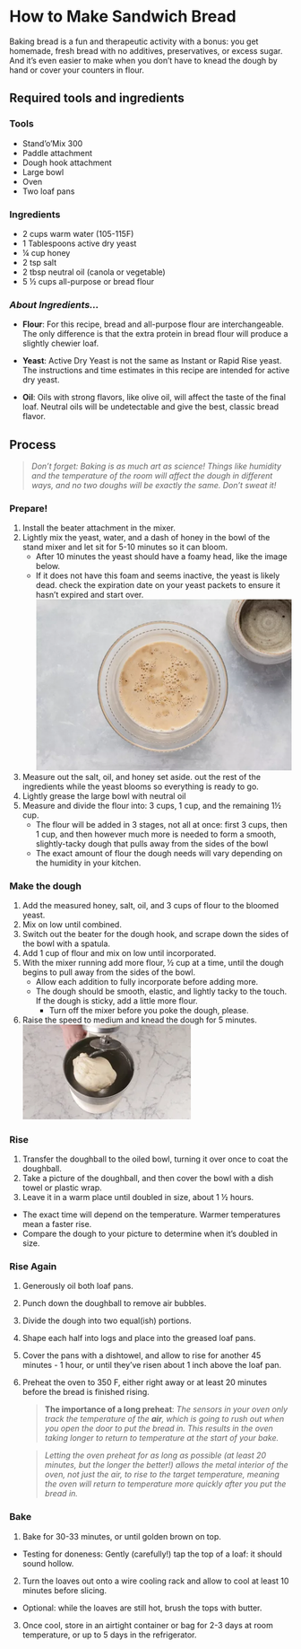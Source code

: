 # How to Make Sandwich Bread

Baking bread is a fun and therapeutic activity with a bonus: you get homemade, fresh bread with no additives, preservatives, or excess sugar. And it’s even easier to make when you don’t have to knead the dough by hand or cover your counters in flour.

## Required tools and ingredients
### Tools
- Stand’o’Mix 300
- Paddle attachment
- Dough hook attachment
- Large bowl
- Oven
- Two loaf pans

### Ingredients
- 2 cups warm water (105-115F)
- 1 Tablespoons active dry yeast
- ¼ cup honey 
- 2 tsp salt
- 2 tbsp neutral oil (canola or vegetable) 
- 5 ½ cups all-purpose or bread flour

 ### *About Ingredients…*
 
- **Flour**: For this recipe, bread and all-purpose flour are interchangeable. The only difference is that the extra protein in bread flour will produce a slightly chewier loaf.
  
- **Yeast**: Active Dry Yeast is not the same as Instant or Rapid Rise yeast. The instructions and time estimates in this recipe are intended for active dry yeast.
  
- **Oil**: Oils with strong flavors, like olive oil, will affect the taste of the final loaf. Neutral oils will be undetectable and give the best, classic bread flavor.

## Process

>_Don’t forget: Baking is as much art as science! Things like humidity and the temperature of the room will affect the dough in different ways, and no two doughs will be exactly the same. Don’t sweat it!_

### Prepare!
1. Install the beater attachment in the mixer.
2. Lightly mix the yeast, water, and a dash of honey in the bowl of the stand mixer and let sit for 5-10 minutes so it can bloom.
   - After 10 minutes the yeast should have a foamy head, like the image below.
   - If it does not have this foam and seems inactive, the yeast is likely dead. check the expiration date on your yeast packets to ensure it hasn’t expired and start over.
![alt text](<assets/images/screenshots/Bread pics/Blooming yeast.webp>)
3. Measure out the salt, oil,  and honey set aside. out the rest of the ingredients while the yeast blooms so everything is ready to go.
4. Lightly grease the large bowl with neutral oil
5. Measure and divide the flour into: 3 cups, 1 cup, and the remaining 1½ cup. 
   - The flour will be added in 3 stages, not all at once: first 3 cups, then 1 cup, and then however much more is needed to form a smooth, slightly-tacky dough that pulls away from the sides of the bowl
   - The exact amount of flour the dough needs will vary depending on the humidity in your kitchen.

### Make the dough
1. Add the measured honey, salt, oil, and 3 cups of flour to the bloomed yeast.
2. Mix on low until combined.
3. Switch out the beater for the dough hook, and scrape down the sides of the bowl with a spatula.
4. Add 1 cup of flour and mix on low until incorporated. 
5. With the mixer running add more flour, ½ cup at a time, until the dough begins to pull away from the sides of the bowl. 
   - Allow each addition to fully incorporate before adding more.
   - The dough should be smooth, elastic, and lightly tacky to the touch. If the dough is sticky, add a little more flour. 
      - Turn off the mixer before you poke the dough, please.
6. Raise the speed to medium and knead the dough for 5 minutes.
![alt text](<assets/images/screenshots/Bread pics/Bread dough.webp>)

### Rise
1. Transfer the doughball to the oiled bowl, turning it over once to coat the doughball.
2. Take a picture of the doughball, and then cover the bowl with a dish towel or plastic wrap.
3. Leave it in a warm place until doubled in size, about 1 ½ hours.
- The exact time will depend on the temperature. Warmer temperatures mean a faster rise.
- Compare the dough to your picture to determine when it’s doubled in size.

### Rise Again
1. Generously oil both loaf pans.
2. Punch down the doughball to remove air bubbles.
3. Divide the dough into two equal(ish) portions.
4. Shape each half into logs and place into the greased loaf pans.
5. Cover the pans with a dishtowel, and allow to rise for another 45 minutes - 1 hour, or until they’ve risen about 1 inch above the loaf pan.
6. Preheat the oven to 350 F, either right away or at least 20 minutes before the bread is finished rising.

    > **The importance of a long preheat**: _The sensors in your oven only track the temperature of the **air**, which is going to rush out when you open the door to put the bread in. This results in the oven taking longer to return to temperature at the start of your bake._

   > _Letting the oven preheat for as long as possible (at least 20 minutes, but the longer the better!) allows the metal interior of the oven, not just the air, to rise to the target temperature, meaning the oven will return to temperature more quickly after you put the bread in._

### Bake
1. Bake for 30-33 minutes, or until golden brown on top.
- Testing for doneness: Gently (carefully!) tap the top of a loaf: it should sound hollow.
2. Turn the loaves out onto a wire cooling rack and allow to cool at least 10 minutes before slicing.
- Optional: while the loaves are still hot, brush the tops with butter.
3. Once cool, store in an airtight container or bag for 2-3 days at room temperature, or up to 5 days in the refrigerator.
